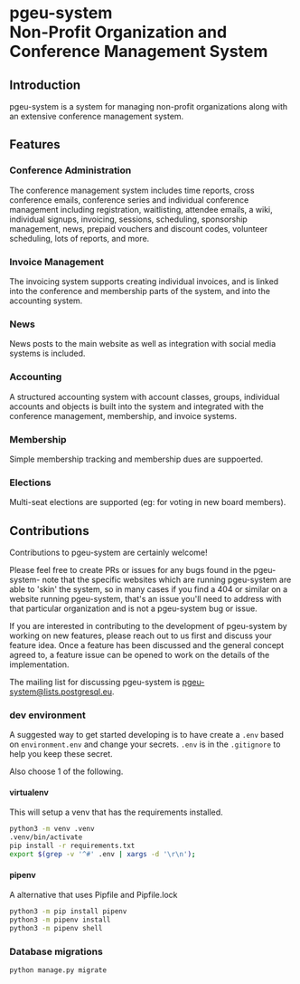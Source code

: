 # pgeu-system <br/> Non-Profit Organization and Conference Management System

## Introduction

pgeu-system is a system for managing non-profit organizations along with an
extensive conference management system.

## Features

### Conference Administration

The conference management system includes time reports, cross conference emails,
conference series and individual conference management including registration,
waitlisting, attendee emails, a wiki, individual signups, invoicing, sessions,
scheduling, sponsorship management, news, prepaid vouchers and discount codes,
volunteer scheduling, lots of reports, and more.

### Invoice Management

The invoicing system supports creating individual invoices, and is linked into
the conference and membership parts of the system, and into the accounting
system.

### News

News posts to the main website as well as integration with social media systems
is included.

### Accounting

A structured accounting system with account classes, groups, individual accounts
and objects is built into the system and integrated with the conference management,
membership, and invoice systems.

### Membership

Simple membership tracking and membership dues are suppoerted.

### Elections

Multi-seat elections are supported (eg: for voting in new board members).

## Contributions

Contributions to pgeu-system are certainly welcome!

Please feel free to create PRs or issues for any bugs found in the pgeu-system-
note that the specific websites which are running pgeu-system are able to 'skin'
the system, so in many cases if you find a 404 or similar on a website running
pgeu-system, that's an issue you'll need to address with that particular organization
and is not a pgeu-system bug or issue.

If you are interested in contributing to the development of pgeu-system by
working on new features, please reach out to us first and discuss your feature
idea.  Once a feature has been discussed and the general concept agreed to, a
feature issue can be opened to work on the details of the implementation.

The mailing list for discussing pgeu-system is <pgeu-system@lists.postgresql.eu>.

### dev environment

A suggested way to get started developing is to have create a `.env` based on `environment.env` and change your secrets. `.env` is in the `.gitignore` to help you keep these secret.

Also choose 1 of the following.

#### virtualenv

This will setup a venv that has the requirements installed.

```sh
python3 -m venv .venv
.venv/bin/activate
pip install -r requirements.txt
export $(grep -v '^#' .env | xargs -d '\r\n');
```

#### pipenv

A alternative that uses Pipfile and Pipfile.lock

```sh
python3 -m pip install pipenv
python3 -m pipenv install
python3 -m pipenv shell
```

### Database migrations

```sh
python manage.py migrate
```
